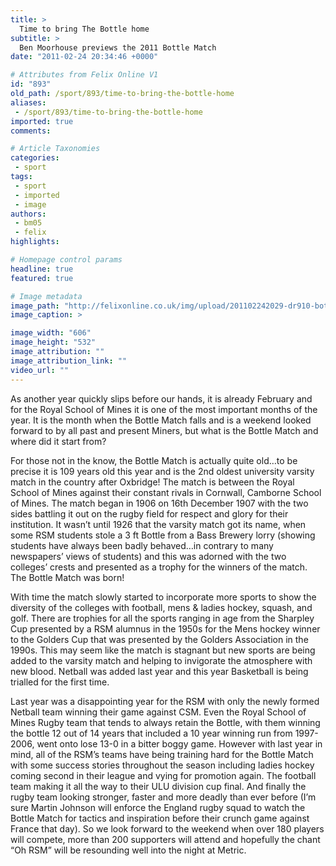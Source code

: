 ```yaml
---
title: >
  Time to bring The Bottle home
subtitle: >
  Ben Moorhouse previews the 2011 Bottle Match
date: "2011-02-24 20:34:46 +0000"

# Attributes from Felix Online V1
id: "893"
old_path: /sport/893/time-to-bring-the-bottle-home
aliases:
 - /sport/893/time-to-bring-the-bottle-home
imported: true
comments:

# Article Taxonomies
categories:
 - sport
tags:
 - sport
 - imported
 - image
authors:
 - bm05
 - felix
highlights:

# Homepage control params
headline: true
featured: true

# Image metadata
image_path: "http://felixonline.co.uk/img/upload/201102242029-dr910-bottlema.jpg"
image_caption: >

image_width: "606"
image_height: "532"
image_attribution: ""
image_attribution_link: ""
video_url: ""
---
```


As another year quickly slips before our hands, it is already February and for the Royal School of Mines it is one of the most important months of the year. It is the month when the Bottle Match falls and is a weekend looked forward to by all past and present Miners, but what is the Bottle Match and where did it start from?

For those not in the know, the Bottle Match is actually quite old…to be precise it is 109 years old this year and is the 2nd oldest university varsity match in the country after Oxbridge! The match is between the Royal School of Mines against their constant rivals in Cornwall, Camborne School of Mines. The match began in 1906 on 16th December 1907 with the two sides battling it out on the rugby field for respect and glory for their institution. It wasn’t until 1926 that the varsity match got its name, when some RSM students stole a 3 ft Bottle from a Bass Brewery lorry (showing students have always been badly behaved…in contrary to many newspapers’ views of students) and this was adorned with the two colleges’ crests and presented as a trophy for the winners of the match. The Bottle Match was born!

With time the match slowly started to incorporate more sports to show the diversity of the colleges with football, mens & ladies hockey, squash, and golf. There are trophies for all the sports ranging in age from the Sharpley Cup presented by a RSM alumnus in the 1950s for the Mens hockey winner to the Golders Cup that was presented by the Golders Association in the 1990s. This may seem like the match is stagnant but new sports are being added to the varsity match and helping to invigorate the atmosphere with new blood. Netball was added last year and this year Basketball is being trialled for the first time.

Last year was a disappointing year for the RSM with only the newly formed Netball team winning their game against CSM. Even the Royal School of Mines Rugby team that tends to always retain the Bottle, with them winning the bottle 12 out of 14 years that included a 10 year winning run from 1997-2006, went onto lose 13-0 in a bitter boggy game. However with last year in mind, all of the RSM’s teams have being training hard for the Bottle Match with some success stories throughout the season including ladies hockey coming second in their league and vying for promotion again. The football team making it all the way to their ULU division cup final. And finally the rugby team looking stronger, faster and more deadly than ever before (I’m sure Martin Johnson will enforce the England rugby squad to watch the Bottle Match for tactics and inspiration before their crunch game against France that day). So we look forward to the weekend when over 180 players will compete, more than 200 supporters will attend and hopefully the chant “Oh RSM” will be resounding well into the night at Metric.
